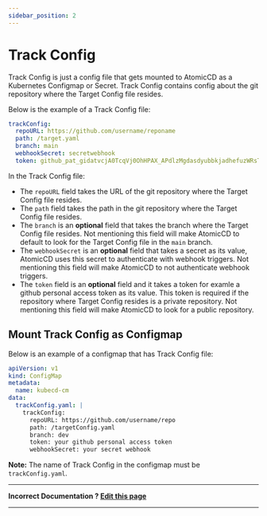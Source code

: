 ```yaml
---
sidebar_position: 2
---
```


# Track Config
Track Config is just a config file that gets mounted to AtomicCD as a Kubernetes Configmap or Secret. Track Config contains config about the git repository where the Target Config file resides.

Below is the example of a Track Config file:

```yaml
trackConfig:
  repoURL: https://github.com/username/reponame
  path: /target.yaml
  branch: main
  webhookSecret: secretwebhook
  token: github_pat_gidatvcjA0TcqVj0OhHPAX_APdlzMgdasdyubbkjadhefuzWRsTQANNMT7WSSRMfKhYewS
```

In the Track Config file:

- The `repoURL` field takes the URL of the git repository where the Target Config file resides.
- The `path` field takes the path in the git repository where the Target Config file resides.
- The `branch` is an **optional** field that takes the branch where the Target Config file resides. Not mentioning this field will make AtomicCD to default to look for the Target Config file in the `main` branch.
- The `webhookSecret` is an **optional** field that takes a secret as its value, AtomicCD uses this secret to authenticate with webhook triggers. Not mentioning this field will make AtomicCD to not authenticate webhook triggers.
- The `token` field is an **optional** field and it takes a token for examle a github personal access token as its value. This token is required if the repository where Target Config resides is a private repository. Not mentioning this field will make AtomicCD to look for a public repository.

## Mount Track Config as Configmap

Below is an example of a configmap that has Track Config file:

```yaml
apiVersion: v1
kind: ConfigMap
metadata:
  name: kubecd-cm
data:
  trackConfig.yaml: |
    trackConfig:
      repoURL: https://github.com/username/repo
      path: /targetConfig.yaml
      branch: dev
      token: your github personal access token
      webhookSecret: your secret webhook
```

**Note:** The name of Track Config in the configmap must be `trackConfig.yaml`.

---

**Incorrect Documentation ? [Edit this page](https://github.com/iam-anshul/AtomicCD-docs/blob/main/docs/Concepts/trackConfig.md)**

---